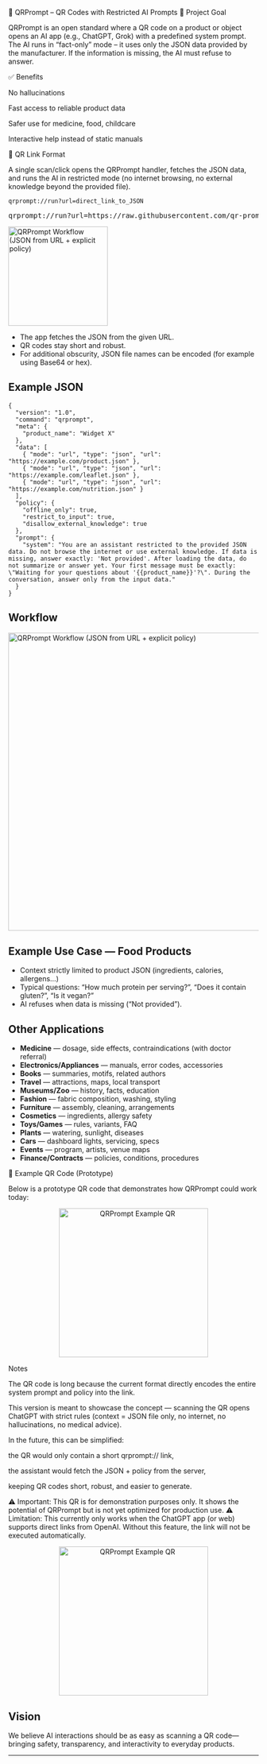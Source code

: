 📌 QRPrompt – QR Codes with Restricted AI Prompts
🎯 Project Goal

QRPrompt is an open standard where a QR code on a product or object opens an AI app (e.g., ChatGPT, Grok) with a predefined system prompt.
The AI runs in “fact-only” mode – it uses only the JSON data provided by the manufacturer.
If the information is missing, the AI must refuse to answer.

✅ Benefits

No hallucinations

Fast access to reliable product data

Safer use for medicine, food, childcare

Interactive help instead of static manuals

🔗 QR Link Format

A single scan/click opens the QRPrompt handler, fetches the JSON data, and runs the AI in restricted mode (no internet browsing, no external knowledge beyond the provided file).


<pre><code>qrprompt://run?url=direct_link_to_JSON</code></pre>

<pre>qrprompt://run?url=https://raw.githubusercontent.com/qr-prompt/.github/e3521ee07e8594087a411b5943e22bbf5cc3f428/profile/qrprompt-json.json
</pre>


<p>
  <img src="./qr-prompt.png" alt="QRPrompt Workflow (JSON from URL + explicit policy)" width="200" />
</p>


<ul>
  

<li> The app fetches the JSON from the given URL. </li>

<li> QR codes stay short and robust. </li>
<li>For additional obscurity, JSON file names can be encoded (for example using Base64 or hex).</li>

  
</ul>

<h2>Example JSON </h2>
<pre><code>{
  "version": "1.0",
  "command": "qrprompt",
  "meta": {
    "product_name": "Widget X"
  },
  "data": [
    { "mode": "url", "type": "json", "url": "https://example.com/product.json" },
    { "mode": "url", "type": "json", "url": "https://example.com/leaflet.json" },
    { "mode": "url", "type": "json", "url": "https://example.com/nutrition.json" }
  ],
  "policy": {
    "offline_only": true,
    "restrict_to_input": true,
    "disallow_external_knowledge": true
  },
  "prompt": {
    "system": "You are an assistant restricted to the provided JSON data. Do not browse the internet or use external knowledge. If data is missing, answer exactly: 'Not provided'. After loading the data, do not summarize or answer yet. Your first message must be exactly: \"Waiting for your questions about '{{product_name}}'?\". During the conversation, answer only from the input data."
  }
}
</code></pre>

<h2>Workflow</h2>
<p>
  <img src="./json-apka.png" alt="QRPrompt Workflow (JSON from URL + explicit policy)" width="600" />
</p>

<h2>Example Use Case — Food Products</h2>
<ul>
  <li>Context strictly limited to product JSON (ingredients, calories, allergens…)</li>
  <li>Typical questions: “How much protein per serving?”, “Does it contain gluten?”, “Is it vegan?”</li>
  <li>AI refuses when data is missing (“Not provided”).</li>
</ul>

<h2>Other Applications</h2>
<ul>
  <li><strong>Medicine</strong> — dosage, side effects, contraindications (with doctor referral)</li>
  <li><strong>Electronics/Appliances</strong> — manuals, error codes, accessories</li>
  <li><strong>Books</strong> — summaries, motifs, related authors</li>
  <li><strong>Travel</strong> — attractions, maps, local transport</li>
  <li><strong>Museums/Zoo</strong> — history, facts, education</li>
  <li><strong>Fashion</strong> — fabric composition, washing, styling</li>
  <li><strong>Furniture</strong> — assembly, cleaning, arrangements</li>
  <li><strong>Cosmetics</strong> — ingredients, allergy safety</li>
  <li><strong>Toys/Games</strong> — rules, variants, FAQ</li>
  <li><strong>Plants</strong> — watering, sunlight, diseases</li>
  <li><strong>Cars</strong> — dashboard lights, servicing, specs</li>
  <li><strong>Events</strong> — program, artists, venue maps</li>
  <li><strong>Finance/Contracts</strong> — policies, conditions, procedures</li>
</ul>

📱 Example QR Code (Prototype)

Below is a prototype QR code that demonstrates how QRPrompt could work today:

<p align="center"> <img src="./qr-code.png" alt="QRPrompt Example QR" width="300"/> </p>
Notes

The QR code is long because the current format directly encodes the entire system prompt and policy into the link.

This version is meant to showcase the concept — scanning the QR opens ChatGPT with strict rules (context = JSON file only, no internet, no hallucinations, no medical advice).

In the future, this can be simplified:

the QR would only contain a short qrprompt:// link,

the assistant would fetch the JSON + policy from the server,

keeping QR codes short, robust, and easier to generate.

⚠️ Important: This QR is for demonstration purposes only. It shows the potential of QRPrompt but is not yet optimized for production use.
⚠️ Limitation: This currently only works when the ChatGPT app (or web) supports direct links from OpenAI. Without this feature, the link will not be executed automatically.

<p align="center"> <img src="./test.jpg" alt="QRPrompt Example QR" width="300"/> </p>

<h2>Vision</h2>
<p>
  We believe AI interactions should be as easy as scanning a QR code—bringing
  safety, transparency, and interactivity to everyday products.
</p>

<hr/>

